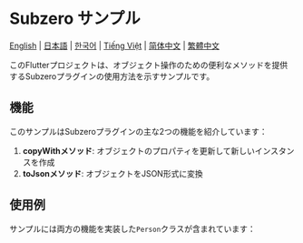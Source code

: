 # Subzero サンプル

[English](README.md) | [日本語](README.ja.md) | [한국어](README.ko.md) | [Tiếng Việt](README.vi.md) | [简体中文](README.zh-CN.md) | [繁體中文](README.zh-TW.md)

このFlutterプロジェクトは、オブジェクト操作のための便利なメソッドを提供するSubzeroプラグインの使用方法を示すサンプルです。

## 機能

このサンプルはSubzeroプラグインの主な2つの機能を紹介しています：

1. **copyWithメソッド**: オブジェクトのプロパティを更新して新しいインスタンスを作成
2. **toJsonメソッド**: オブジェクトをJSON形式に変換

## 使用例

サンプルには両方の機能を実装した`Person`クラスが含まれています： 